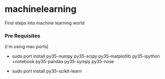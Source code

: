 # machinelearning
First steps into machine learning world

### Pre Requisites
(i'm using mac ports)
- sudo port install py35-numpy py35-scipy py35-matplotlib py35-ipython +notebook py35-pandas py35-sympy py35-nose

- sudo port install py35-scikit-learn

